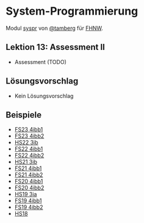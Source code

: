 # System-Programmierung
Modul [syspr]( https://www.fhnw.ch/de/studium/module/6008081) von [@tamberg](https://twitter.com/tamberg) für [FHNW](https://www.fhnw.ch/).

## Lektion 13: Assessment II
- Assessment (TODO)

## Lösungsvorschlag
- Kein Lösungsvorschlag

## Beispiele
- [FS23 4ibb1](https://github.com/tamberg/fhnw-syspr/blob/v10.0/13/Syspr13Assessment_v10.0_FS23_4ibb1.pdf)
- [FS23 4ibb2](https://github.com/tamberg/fhnw-syspr/blob/v10.0/13/Syspr13Assessment_v10.0_FS23_4ibb2.pdf)
- [HS22 3ib](https://github.com/tamberg/fhnw-syspr/blob/v9.0/13/Syspr13Assessment_v9.0_HS22.pdf)
- [FS22 4ibb1](https://github.com/tamberg/fhnw-syspr/blob/v8.1/13/Syspr13Assessment_4ibb1.pdf)
- [FS22 4ibb2](https://github.com/tamberg/fhnw-syspr/blob/v8.1/13/Syspr13Assessment_4ibb2.pdf)
- [HS21 3ib](https://github.com/tamberg/fhnw-syspr/blob/v7.0/13/Syspr13Assessment_v7.0_HS21_3ib.pdf)
- [FS21 4ibb1](https://github.com/tamberg/fhnw-syspr/blob/v6.1/13/Syspr13Assessment_v6.0_FS21_4ibb1.pdf)
- [FS21 4ibb2](https://github.com/tamberg/fhnw-syspr/blob/v6.1/13/Syspr13Assessment_v6.0_FS21_4ibb2.pdf)
- [FS20 4ibb1](https://github.com/tamberg/fhnw-syspr/blob/v4.0/13/SysprAssessment_4ibb1.pdf)
- [FS20 4ibb2](https://github.com/tamberg/fhnw-syspr/blob/v4.0/13/SysprAssessment_4ibb2.pdf)
- [HS19 3ia](https://github.com/tamberg/fhnw-syspr/blob/v3.0/13/Syspr13Assessment_3ia.pdf)
- [FS19 4ibb1](https://github.com/tamberg/fhnw-syspr/blob/v2.0/13/Syspr13Assessment_4ibb1.pdf)
- [FS19 4ibb2](https://github.com/tamberg/fhnw-syspr/blob/v2.0/13/Syspr13Assessment_4ibb2.pdf)
- [HS18](https://github.com/tamberg/fhnw-syspr/blob/v1.0/14/Syspr14Assessment2.pdf)
